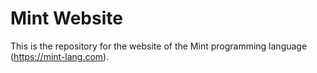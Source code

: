 # Mint Website

This is the repository for the website of the Mint programming language (https://mint-lang.com). 

